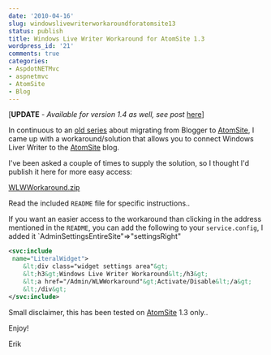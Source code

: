 ```yaml
---
date: '2010-04-16'
slug: windowslivewriterworkaroundforatomsite13
status: publish
title: Windows Live Writer Workaround for AtomSite 1.3
wordpress_id: '21'
comments: true
categories:
- AspdotNETMvc
- aspnetmvc
- AtomSite
- Blog
---
```


[**UPDATE** - _Available for version 1.4 as well, see post_ [here](http://erikzaadi.com/blog/2010/05/16/WindowsLiveWriterWorkaroundForAtomSitePlugin14.xhtml)]

In continuous to an [old series](http://erikzaadi.com/blog/2009/12/06/BlogMigrationPart4ConnectingWindowsLiveWriterToTheAtomSiteBlog.xhtml) about migrating from Blogger to [AtomSite](http://atomsite.net), I came up with a workaround/solution that allows you to connect Windows Liver Writer to the [AtomSite](http://atomsite.net) blog.

I've been asked a couple of times to supply the solution, so I thought I'd publish it here for more easy access:

[WLWWorkaround.zip](http://demos.erikzaadi.com/atomsite/1.3/WLWWorkaround.zip)

Read the included `README` file for specific instructions..

If you want an easier access to the workaround than clicking in the address mentioned in the `README`, you can add the following to your `service.config`, I added it `AdminSettingsEntireSite"=>"settingsRight"

```xml
<svc:include
 name="LiteralWidget">  
    &lt;div class="widget settings area"&gt;  
    &lt;h3&gt;Windows Live Writer Workaround&lt;/h3&gt;  
    &lt;a href="/Admin/WLWWorkaround"&gt;Activate/Disable&lt;/a&gt;  
    &lt;/div&gt;  
</svc:include>  
```

Small disclaimer, this has been tested on [AtomSite](http://atomsite.net) 1.3 only..

Enjoy!

Erik
